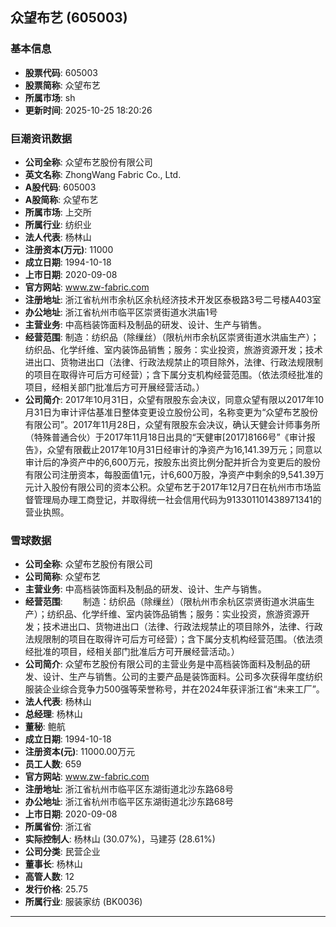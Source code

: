 ## 众望布艺 (605003)

### 基本信息

- **股票代码**: 605003
- **股票简称**: 众望布艺
- **所属市场**: sh
- **更新时间**: 2025-10-25 18:20:26

### 巨潮资讯数据

- **公司全称**: 众望布艺股份有限公司
- **英文名称**: ZhongWang Fabric Co., Ltd.
- **A股代码**: 605003
- **A股简称**: 众望布艺
- **所属市场**: 上交所
- **所属行业**: 纺织业
- **法人代表**: 杨林山
- **注册资本(万元)**: 11000
- **成立日期**: 1994-10-18
- **上市日期**: 2020-09-08
- **官方网站**: www.zw-fabric.com
- **注册地址**: 浙江省杭州市余杭区余杭经济技术开发区泰极路3号二号楼A403室
- **办公地址**: 浙江省杭州市临平区崇贤街道水洪庙1号
- **主营业务**: 中高档装饰面料及制品的研发、设计、生产与销售。
- **经营范围**: 制造：纺织品（除缫丝）（限杭州市余杭区崇贤街道水洪庙生产）；纺织品、化学纤维、室内装饰品销售；服务：实业投资，旅游资源开发；技术进出口、货物进出口（法律、行政法规禁止的项目除外，法律、行政法规限制的项目在取得许可后方可经营）；含下属分支机构经营范围。（依法须经批准的项目，经相关部门批准后方可开展经营活动。）
- **公司简介**: 2017年10月31日，众望有限股东会决议，同意众望有限以2017年10月31日为审计评估基准日整体变更设立股份公司，名称变更为“众望布艺股份有限公司”。2017年11月28日，众望有限股东会决议，确认天健会计师事务所（特殊普通合伙）于2017年11月18日出具的“天健审[2017]8166号”《审计报告》，众望有限截止2017年10月31日经审计的净资产为16,141.39万元；同意以审计后的净资产中的6,600万元，按股东出资比例分配并折合为变更后的股份有限公司注册资本，每股面值1元，计6,600万股，净资产中剩余的9,541.39万元计入股份有限公司的资本公积。众望布艺于2017年12月7日在杭州市市场监督管理局办理工商登记，并取得统一社会信用代码为913301101438971341的营业执照。

### 雪球数据

- **公司全称**: 众望布艺股份有限公司
- **公司简称**: 众望布艺
- **主营业务**: 中高档装饰面料及制品的研发、设计、生产与销售。
- **经营范围**: 　　制造：纺织品（除缫丝）（限杭州市余杭区崇贤街道水洪庙生产）；纺织品、化学纤维、室内装饰品销售；服务：实业投资，旅游资源开发；技术进出口、货物进出口（法律、行政法规禁止的项目除外，法律、行政法规限制的项目在取得许可后方可经营）；含下属分支机构经营范围。（依法须经批准的项目，经相关部门批准后方可开展经营活动。）
- **公司简介**: 众望布艺股份有限公司的主营业务是中高档装饰面料及制品的研发、设计、生产与销售。公司的主要产品是装饰面料。公司多次获得年度纺织服装企业综合竞争力500强等荣誉称号，并在2024年获评浙江省“未来工厂”。
- **法人代表**: 杨林山
- **总经理**: 杨林山
- **董秘**: 鲍航
- **成立日期**: 1994-10-18
- **注册资本(元)**: 11000.00万元
- **员工人数**: 659
- **官方网站**: www.zw-fabric.com
- **注册地址**: 浙江省杭州市临平区东湖街道北沙东路68号
- **办公地址**: 浙江省杭州市临平区东湖街道北沙东路68号
- **上市日期**: 2020-09-08
- **所属省份**: 浙江省
- **实际控制人**: 杨林山 (30.07%)，马建芬 (28.61%)
- **公司分类**: 民营企业
- **董事长**: 杨林山
- **高管人数**: 12
- **发行价格**: 25.75
- **所属行业**: 服装家纺 (BK0036)

---